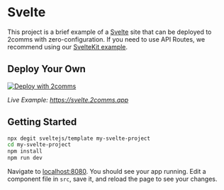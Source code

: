 # Svelte

This project is a brief example of a [Svelte](https://svelte.dev/) site that can be deployed to 2comms with zero-configuration. If you need to use API Routes, we recommend using our [SvelteKit example](https://github.com/2comms/templates/sveltekit).

## Deploy Your Own

[![Deploy with 2comms](https://2comms.com/button)](https://2comms.com/build?repo-url=https://github.com/2comms/templates/svelte&template=svelte)

_Live Example: https://svelte.2comms.app_

## Getting Started

```bash
npx degit sveltejs/template my-svelte-project
cd my-svelte-project
npm install
npm run dev
```

Navigate to [localhost:8080](http://localhost:8080). You should see your app running. Edit a component file in `src`, save it, and reload the page to see your changes.
